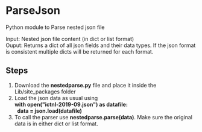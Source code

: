 # ParseJson
Python module to Parse nested json file

Input: Nested json file content (in dict or list format)<br/>
Ouput: Returns a dict of all json fields and their data types. If the json format is consistent multiple dicts will be returned for each format.

## Steps
1. Download the **nestedparse.py** file and place it inside the Lib/site_packages folder
2. Load the json data as usual using <br/> 
**with open("ictnl-2019-09.json") as datafile:    
   &nbsp; data = json.load(datafile)**
2. To call the parser use **nestedparse.parse(data)**. Make sure the original data is in either dict or list format.


